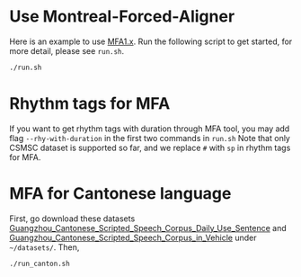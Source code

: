 # Use Montreal-Forced-Aligner
Here is an example to use [MFA1.x](https://github.com/MontrealCorpusTools/Montreal-Forced-Aligner).
Run the following script to get started, for more detail, please see `run.sh`.
```bash
./run.sh
```
# Rhythm tags for MFA
If you want to get rhythm tags with duration through MFA tool, you may add flag `--rhy-with-duration` in the first two commands in `run.sh`
Note that only CSMSC dataset is supported so far, and we replace `#` with `sp` in rhythm tags for MFA.

# MFA for Cantonese language
First, go download these datasets [Guangzhou_Cantonese_Scripted_Speech_Corpus_Daily_Use_Sentence](https://magichub.com/datasets/guangzhou-cantonese-scripted-speech-corpus-daily-use-sentence/) and [Guangzhou_Cantonese_Scripted_Speech_Corpus_in_Vehicle](https://magichub.com/datasets/guangzhou-cantonese-scripted-speech-corpus-in-the-vehicle/) under `~/datasets/`.
Then,
```bash
./run_canton.sh
```
